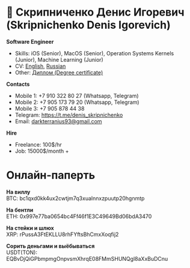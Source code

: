 # 👋 **Скрипниченко Денис Игоревич (Skripnichenko Denis Igorevich)**


**Software Engineer**
- Skills: iOS (Senior), MacOS (Senior), Operation Systems Kernels (Junior), Machine Learning (Junior)
- CV: [English](https://docs.google.com/document/d/1ugCpSL3C1MB3AqSBglNTvXr3_nBcw0thEt_Sz31eOQw/edit?usp=sharing), [Russian](https://docs.google.com/document/d/1CZIfP_wZQ76d8vUk-fXPHT02PdW7dQf8Wcc5QMrigYw/edit?usp=sharing)
- Other: [Диплом (Degree certificate)](https://drive.google.com/file/d/1M6RcBAsezVeqrr5GyNWu1DeNJ8VmYqOQ/view?usp=sharing)

**Contacts**
- Mobile 1: +7 910 322 80 27 (Whatsapp, Telegram)
- Mobile 2: +7 905 173 79 20 (Whatsapp, Telegram)
- Mobile 3: +7 905 878 44 38
- Telegram: https://t.me/denis_skripnichenko
- Email: darkterranius93@gmail.com

**Hire**
- Freelance: 100$/hr
- Job: 15000$/month +

# **Онлайн-паперть**
**На виллу**\
BTC: bc1qxd0kk4ux2cwtjm7q3xualnnxzpuutp20hgnmtp

**На бентли**\
ETH: 0x997e77ba0654bc4Ff46f1E3C49649Bd06bdA3470

**На стейки и шлюх**\
XRP: rPussA3FtEKLLU8rhFYftsBhCmxXoqfij2

**Сорить деньгами и выёбываться**\
USDT(TON): EQBvDjQiGPbmpmgOnpvsmXhrqE08FMmSHUNQgl8aXxBuDCnu
